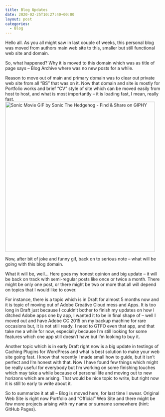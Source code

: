 ```yaml
---
title: Blog Updates
date: 2020-02-25T10:27:40+00:00
layout: post
categories:
  - Blog
---
```

Hello all. As you all might saw in last couple of weeks, this personal blog was moved from authors main web site to this, smaller but still functional web site and domain.

So, what happened? Why it is moved to this domain which was as title of page says &#8211; Blog Archive where was no new posts for a while.

Reason to move out of main and primary domain was to clear out private web site from all &#8220;BS&#8221; that was on it. Now that domain and site is mostly for Portfolio works and brief &#8220;CV&#8221; style of site which can be moved easily from host to host, and what is most importantly &#8211; it is loading fast, I mean, really fast.
<img src="https://media.giphy.com/media/WqRk3K1jpyadXWGmHm/giphy.gif" alt="Sonic Movie GIF by Sonic The Hedgehog - Find & Share on GIPHY" width="480" height="480" />

Now, after bit of joke and funny gif, back on to serious note &#8211; what will be going with this blog domain.

What it will be, well&#8230; Here goes my honest opinion and big update &#8211; it will be back on track with semi-regular posts like once or twice a month. There might be only one post, or there might be two or more that all will depend on topics that I would like to cover.

For instance, there is a topic which is in Draft for almost 5 months now and it is topic of moving out of Adobe Creative Cloud mess and Apps. It is too long in Draft just because I couldn&#8217;t bother to finish my updates on how I ditched Adobe apps one by app, I wanted it to be in final shape of &#8211; well I moved out and have Adobe CC 2015 on my backup machine for rare occasions but, it is not still ready. I need to GTFO even that app, and that take me a while for now, especially because I&#8217;m still looking for some features which one app still doesn&#8217;t have but I&#8217;m looking to buy it.

Another topic which is in early Draft right now is a big update in testings of Caching Plugins for WordPress and what is best solution to make your web site going fast. I know that recently I made small how to guide, but it isn&#8217;t perfect and I&#8217;m honest with that. Now I have found few things which might be really useful for everybody but I&#8217;m working on some finishing touches which may take a while because of personal life and moving out to new horizons which are arising. That would be nice topic to write, but right now it is still to early to write about it.

So to summarize it at all &#8211; Blog is moved here, for last time I swear. Original Web Site is right now Portfolio and &#8220;Official&#8221; Web Site and there might be few more projects arising with my name or surname somewhere (hint: GitHub Pages).